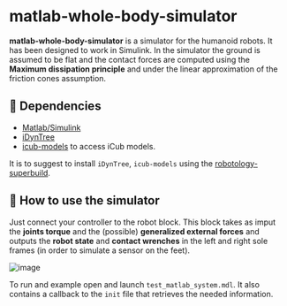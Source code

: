 # matlab-whole-body-simulator

**matlab-whole-body-simulator** is a simulator for the humanoid robots. It has been designed to work in Simulink.
In the simulator the ground is assumed to be flat and the contact forces are computed using the **Maximum dissipation principle** and under the linear approximation of the friction cones assumption.

## :hammer: Dependencies

- [Matlab/Simulink](https://it.mathworks.com/products/matlab.html)
- [iDynTree](https://github.com/robotology/idyntree)
- [icub-models](https://github.com/robotology/icub-models) to access iCub models.

It is to suggest to install `iDynTree`, `icub-models` using the [robotology-superbuild](https://github.com/robotology/robotology-superbuild).

## :runner: How to use the simulator

Just connect your controller to the robot block. This block takes as imput the **joints torque** and the (possible) **generalized external forces** and outputs the **robot state** and **contact wrenches** in the left and right sole frames (in order to simulate a sensor on the feet).

![image](https://user-images.githubusercontent.com/29798643/92244565-617f7d80-eec3-11ea-95d0-2a15f1bdb54f.png)

To run and example open and launch `test_matlab_system.mdl`. It also contains a callback to the `init` file that retrieves the needed information.
